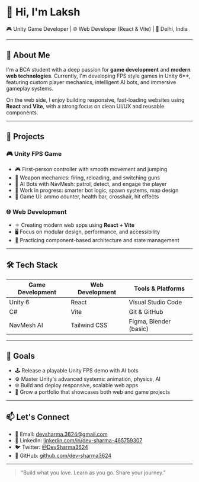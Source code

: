 # 👋 Hi, I'm Laksh

🎮 Unity Game Developer | 🌐 Web Developer (React & Vite) | 📍 Delhi, India

---

## 🧠 About Me

I'm a BCA student with a deep passion for **game development** and **modern web technologies**. Currently, I'm developing FPS style games in Unity 6**, featuring custom player mechanics, intelligent AI bots, and immersive gameplay systems.

On the web side, I enjoy building responsive, fast-loading websites using **React** and **Vite**, with a strong focus on clean UI/UX and reusable components.

---

## 🔨 Projects

### 🎮 Unity FPS Game
- 🎮 First-person controller with smooth movement and jumping  
- 🔫 Weapon mechanics: firing, reloading, and switching guns  
- 🤖 AI Bots with NavMesh: patrol, detect, and engage the player  
- 🧠 Work in progress: smarter bot logic, spawn systems, map design  
- 🧰 Game UI: ammo counter, health bar, crosshair, hit effects  

### 🌐 Web Development
- ⚛️ Creating modern web apps using **React + Vite**  
- 🖥️ Focus on modular design, performance, and accessibility  
- 🎯 Practicing component-based architecture and state management  

---

## 🛠️ Tech Stack

| Game Development | Web Development | Tools & Platforms       |
|------------------|-----------------|-------------------------|
| Unity 6          | React           | Visual Studio Code      |
| C#               | Vite            | Git & GitHub            |
| NavMesh AI       | Tailwind CSS    | Figma, Blender (basic)  |

---

## 🚀 Goals

- 🕹️ Release a playable Unity FPS demo with AI bots  
- ⚙️ Master Unity's advanced systems: animation, physics, AI  
- 🌐 Build and deploy responsive, scalable web apps  
- 📁 Grow a portfolio that showcases both web and game projects  

---

## 📫 Let's Connect

- 📧 Email: devsharma.3624@gmail.com  
- 💼 LinkedIn: [linkedin.com/in/dev-sharma-465759307](https://www.linkedin.com/in/dev-sharma-465759307)  
- 🐦 Twitter: [@DevSharma3624](https://x.com/DevSharma3624)  
- 🔗 GitHub: [github.com/dev-sharma3624](https://github.com/dev-sharma3624)  

---

> “Build what you love. Learn as you go. Share your journey.”
